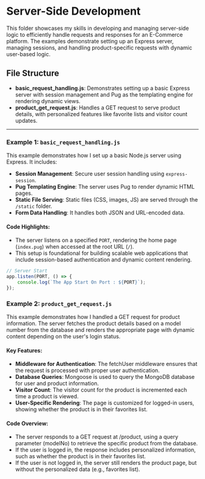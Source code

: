 # Server-Side Development

This folder showcases my skills in developing and managing server-side logic to efficiently handle requests and responses for an E-Commerce platform. The examples demonstrate setting up an Express server, managing sessions, and handling product-specific requests with dynamic user-based logic.

## File Structure

- **basic_request_handling.js**: Demonstrates setting up a basic Express server with session management and Pug as the templating engine for rendering dynamic views.
- **product_get_request.js**: Handles a GET request to serve product details, with personalized features like favorite lists and visitor count updates.

---

### Example 1: `basic_request_handling.js`

This example demonstrates how I set up a basic Node.js server using Express. It includes:

- **Session Management**: Secure user session handling using `express-session`.
- **Pug Templating Engine**: The server uses Pug to render dynamic HTML pages.
- **Static File Serving**: Static files (CSS, images, JS) are served through the `/static` folder.
- **Form Data Handling**: It handles both JSON and URL-encoded data.

#### Code Highlights:
- The server listens on a specified `PORT`, rendering the home page (`index.pug`) when accessed at the root URL (`/`).
- This setup is foundational for building scalable web applications that include session-based authentication and dynamic content rendering.

```javascript
// Server Start
app.listen(PORT, () => {
    console.log(`The App Start On Port : ${PORT}`);
});
```

### Example 2: `product_get_request.js`

This example demonstrates how I handled a GET request for product information. The server fetches the product details based on a model number from the database and renders the appropriate page with dynamic content depending on the user's login status.

#### Key Features:
- **Middleware for Authentication**: The fetchUser middleware ensures that the request is processed with proper user authentication.
- **Database Queries**: Mongoose is used to query the MongoDB database for user and product information.
- **Visitor Count**: The visitor count for the product is incremented each time a product is viewed.
- **User-Specific Rendering**: The page is customized for logged-in users, showing whether the product is in their favorites list.

#### Code Overview:
- The server responds to a GET request at /product, using a query parameter (modelNo) to retrieve the specific product from the database.
- If the user is logged in, the response includes personalized information, such as whether the product is in their favorites list.
- If the user is not logged in, the server still renders the product page, but without the personalized data (e.g., favorites list).
